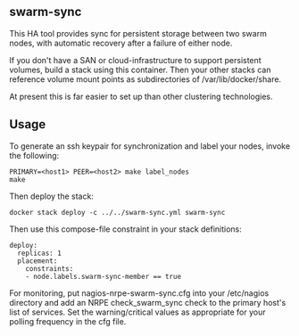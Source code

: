 ## swarm-sync

This HA tool provides sync for persistent storage between two swarm nodes,
with automatic recovery after a failure of either node.

If you don't have a SAN or cloud-infrastructure to support persistent
volumes, build a stack using this container. Then your other stacks can
reference volume mount points as subdirectories of /var/lib/docker/share.

At present this is far easier to set up than other clustering technologies.

## Usage

To generate an ssh keypair for synchronization and label your nodes,
invoke the following:

    PRIMARY=<host1> PEER=<host2> make label_nodes
    make

Then deploy the stack:

    docker stack deploy -c ../../swarm-sync.yml swarm-sync

Then use this compose-file constraint in your stack definitions:

    deploy:
      replicas: 1
      placement:
        constraints:
        - node.labels.swarm-sync-member == true

For monitoring, put nagios-nrpe-swarm-sync.cfg into your /etc/nagios
directory and add an NRPE check_swarm_sync check to the primary host's
list of services. Set the warning/critical values as appropriate for
your polling frequency in the cfg file.
